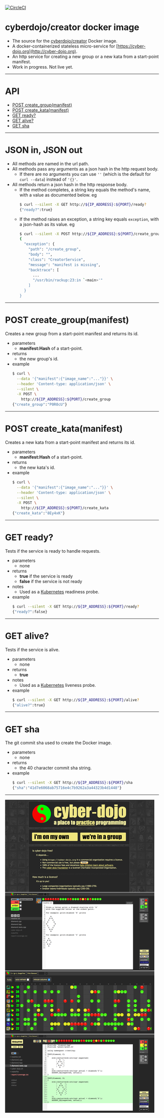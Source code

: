 [![CircleCI](https://circleci.com/gh/cyber-dojo/creator.svg?style=svg)](https://circleci.com/gh/cyber-dojo/creator)

# cyberdojo/creator docker image

- The source for the [cyberdojo/creator](https://hub.docker.com/r/cyberdojo/creator/tags) Docker image.
- A docker-containerized stateless micro-service for [https://cyber-dojo.org](http://cyber-dojo.org).
- An http service for creating a new group or a new kata from a start-point manifest.
- Work in progress. Not live yet.

- - - -
# API
  * [POST create_group(manifest)](#post-creategroupmanifest)
  * [POST create_kata(manifest)](#post-createkatamanifest)
  * [GET ready?](#get-http-ready)
  * [GET alive?](#get-alive)  
  * [GET sha](#get-sha)

- - - -
# JSON in, JSON out
  * All methods are named in the url path.
  * All methods pass any arguments as a json hash in the http request body.
    * If there are no arguments you can use ```''``` (which is the default
      for ```curl --data```) instead of ```'{}'```.
  * All methods return a json hash in the http response body.
    * If the method completes, a string key equals the method's name, with
      a value as documented below. eg
      ```bash
      $ curl --silent -X GET http://${IP_ADDRESS}:${PORT}/ready?
      {"ready?":true}
      ```
    * If the method raises an exception, a string key equals ```exception```, with
      a json-hash as its value. eg
      ```bash
      $ curl --silent -X POST http://${IP_ADDRESS}:${PORT}/create_group | jq      
      {
        "exception": {
          "path": "/create_group",
          "body": "",
          "class": "CreatorService",
          "message": "manifest is missing",
          "backtrace": [
            ...
            "/usr/bin/rackup:23:in `<main>'"
          ]
        }
      }
      ```

- - - -
# POST create_group(manifest)
Creates a new group from a start-point manifest and returns its id.
- parameters
  * **manifest:Hash** of a start-point.
- returns
  * the new group's id.
- example
  ```bash
  $ curl \
    --data '{"manifest":{"image_name":"..."}}' \
    --header 'Content-type: application/json' \
    --silent \
    -X POST \
      http://${IP_ADDRESS}:${PORT}/create_group
  {"create_group":"P0R0cU"}
  ```

- - - -
# POST create_kata(manifest)
Creates a new kata from a start-point manifest and returns its id.
- parameters
  * **manifest:Hash** of a start-point.
- returns
  * the new kata's id.
- example
  ```bash
  $ curl \
    --data '{"manifest":{"image_name":"..."}}' \
    --header 'Content-type: application/json' \
    --silent \
    -X POST \
      http://${IP_ADDRESS}:${PORT}/create_kata
  {"create_kata":"8Ey4xK"}
  ```

- - - -
# GET ready?
Tests if the service is ready to handle requests.
- parameters
  * none
- returns
  * **true** if the service is ready
  * **false** if the service is not ready
- notes
  * Used as a [Kubernetes](https://kubernetes.io/) readiness probe.
- example
  ```bash     
  $ curl --silent -X GET http://${IP_ADDRESS}:${PORT}/ready?
  {"ready?":false}
  ```

- - - -
# GET alive?
Tests if the service is alive.  
- parameters
  * none
- returns
  * **true**
- notes
  * Used as a [Kubernetes](https://kubernetes.io/) liveness probe.  
- example
  ```bash     
  $ curl --silent -X GET http://${IP_ADDRESS}:${PORT}/alive?
  {"alive?":true}
  ```

- - - -
# GET sha
The git commit sha used to create the Docker image.
- parameters
  * none
- returns
  * the 40 character commit sha string.
- example
  ```bash     
  $ curl --silent -X GET http://${IP_ADDRESS}:${PORT}/sha
  {"sha":"41d7e6068ab75716e4c7b9262a3a44323b4d1448"}
  ```

- - - -
![cyber-dojo.org home page](https://github.com/cyber-dojo/cyber-dojo/blob/master/shared/home_page_snapshot.png)
